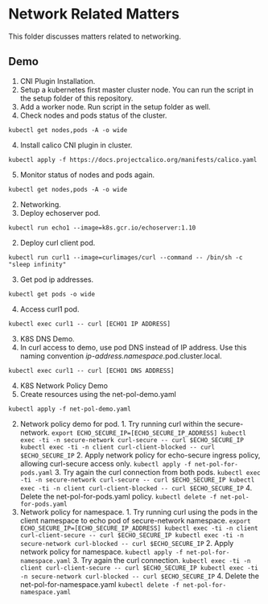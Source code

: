 # Network Related Matters
This folder discusses matters related to networking.

## Demo
1. CNI Plugin Installation.
  1. Setup a kubernetes first master cluster node. You can run the script in the setup folder of this repository.
  2. Add a worker node. Run script in the setup folder as well.
  3. Check nodes and pods status of the cluster.
  ```
  kubectl get nodes,pods -A -o wide
  ```
  4. Install calico CNI plugin in cluster.
  ```
  kubectl apply -f https://docs.projectcalico.org/manifests/calico.yaml
  ```
  5. Monitor status of nodes and pods again.
  ```
  kubectl get nodes,pods -A -o wide
  ```

2. Networking.
  1. Deploy echoserver pod.
  ```
  kubectl run echo1 --image=k8s.gcr.io/echoserver:1.10
  ```
  2. Deploy curl client pod.
  ```
  kubectl run curl1 --image=curlimages/curl --command -- /bin/sh -c "sleep infinity"
  ```
  3. Get pod ip addresses.
  ```
  kubectl get pods -o wide
  ```
  4. Access curl1 pod.
  ```
  kubectl exec curl1 -- curl [ECHO1 IP ADDRESS]
  ```

3. K8S DNS Demo.
  1. In curl access to demo, use pod DNS instead of IP address. Use this naming convention <i>ip-address.namespace</i>.pod.cluster.local.
  ```
  kubectl exec curl1 -- curl [ECHO1 DNS ADDRESS]
  ```

4. K8S Network Policy Demo
  1. Create resources using the net-pol-demo.yaml
  ```
  kubectl apply -f net-pol-demo.yaml
  ```
  2. Network policy demo for pod.
    1. Try running curl within the secure-network.
    ```
    export ECHO_SECURE_IP=[ECHO_SECURE_IP_ADDRESS]
    kubectl exec -ti -n secure-network curl-secure -- curl $ECHO_SECURE_IP
    kubectl exec -ti -n client curl-client-blocked -- curl $ECHO_SECURE_IP
    ```
    2. Apply network policy for echo-secure ingress policy, allowing curl-secure access only.
    ```
    kubectl apply -f net-pol-for-pods.yaml
    ```
    3. Try again the curl connection from both pods.
    ```
    kubectl exec -ti -n secure-network curl-secure -- curl $ECHO_SECURE_IP
    kubectl exec -ti -n client curl-client-blocked -- curl $ECHO_SECURE_IP
    ```
    4. Delete the net-pol-for-pods.yaml policy.
    ```
    kubectl delete -f net-pol-for-pods.yaml
    ```
  3. Network policy for namespace.
    1. Try running curl using the pods in the client namespace to echo pod of secure-network namespace.
    ```
    export ECHO_SECURE_IP=[ECHO_SECURE_IP_ADDRESS]
    kubectl exec -ti -n client curl-client-secure -- curl $ECHO_SECURE_IP
    kubectl exec -ti -n secure-network curl-blocked -- curl $ECHO_SECURE_IP
    ```
    2. Apply network policy for namespace.
    ```
    kubectl apply -f net-pol-for-namespace.yaml
    ```
    3. Try again the curl connection.
    ```
    kubectl exec -ti -n client curl-client-secure -- curl $ECHO_SECURE_IP
    kubectl exec -ti -n secure-network curl-blocked -- curl $ECHO_SECURE_IP
    ```
    4. Delete the net-pol-for-namespace.yaml
    ```
    kubectl delete -f net-pol-for-namespace.yaml
    ``` 
